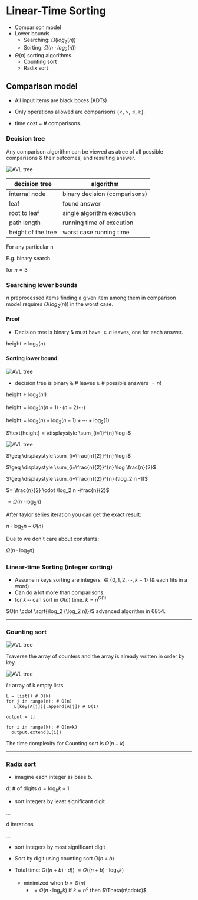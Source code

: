 # Linear-Time Sorting
- Comparison model
- Lower bounds
  - Searching: $\Omega(log_2(n))$
  - Sorting: $\Omega(n \cdot log_2(n))$
- $\Theta(n)$ sorting algorithms.
  - Counting sort
  - Radix sort

## Comparison model
- All input items are black boxes (ADTs)
- Only operations allowed are comparisons 
($<$, $>$, $\leq$, $\geq$).

- time cost = # comparisons.

### Decision tree
Any comparison algorithm can be viewed as atree of all possible 
comparisons & their outcomes, and resulting answer.

![AVL tree](Compar0.jpg)

| decision tree  | algorithm   | 
|-------------- | -------------- |
| internal node    | binary decision (comparisons)     |
| leaf | found answer |
| root to leaf | single algorithm execution|
| path length | running time of execution|
| height of the tree | worst case running time |

For any particular n

E.g. binary search

for $n=3$

### Searching lower bounds
$n$ preprocessed items finding a given item among them in 
comparison model requires $\Omega(log_2(n))$ in the worst case.

#### Proof
- Decision tree is binary & must have $\geq n$ leaves, 
one for each answer.

$\text{height} \geq \log_2(n)$

#### Sorting lower bound:
![AVL tree](Compar1.jpg)

- decision tree is binary & # leaves $\geq$ # possible answers $= n!$

$\text{height} \geq \log_2(n!)$

$\text{height} = \log_2(n(n-1)\cdot(n-2) \cdots )$

$\text{height} = \log_2(n) + \log_2(n-1) + \cdots + \log_2(1)$

$\text{height} = \displaystyle \sum_{i=1}^{n} \log i$

![AVL tree](Compar2.jpg)

$\geq \displaystyle \sum_{i=\frac{n}{2}}^{n} \log i$

$\geq \displaystyle \sum_{i=\frac{n}{2}}^{n} \log \frac{n}{2}$

$\geq \displaystyle \sum_{i=\frac{n}{2}}^{n} (\log_2 n -1)$

$= \frac{n}{2} \cdot \log_2 n -\frac{n}{2}$

$= \Omega(n \cdot \log_2 n)$

After taylor series iteration you can get the exact result:

$n \cdot \log_2 n - O(n)$

Due to we don't care about constants:

$\Omega(n \cdot \log_2 n)$

### Linear-time Sorting (integer sorting)

- Assume n keys sorting are integers 
$\in \{0,1,2,\cdots, k-1\}$ (& each fits in a word)
- Can do a lot more than comparisons.
- for $k \cdots$   can sort in $O(n)$ time. $k=n^{O(1)}$

$O(n \cdot \sqrt{\log_2 (\log_2 n)})$ advanced algorithm in 6854.

----
### Counting sort
![AVL tree](Compar3.jpg)

Traverse the array of counters and the array is already written in order 
by key.

![AVL tree](Compar4.jpg)

$L:$ array of k empty lists

```
L = list() # O(k)
for j in range(n): # O(n)
   L[key(A[j])].append(A[j]) # O(1)

output = []

for i in range(k): # O(n+k)
  output.extend(L[i])
```

The time complexity for Counting sort is $O(n+k)$

---
### Radix sort
- imagine each integer as base b.

d: # of digits
$d=\log_b k + 1$

- sort integers by least significant digit

... 

d iterations 

...

- sort integers by most significant digit

- Sort by digit using counting sort $O(n+b)$

- Total time: $O((n+b) \cdot d))$
$= O((n+b) \cdot \log_b k)$

  - minimized when $b=\Theta(n)$
    - $= O(n \cdot \log_n k)$ if $k=n^c$ then $\Theta(n\cdotc)$
